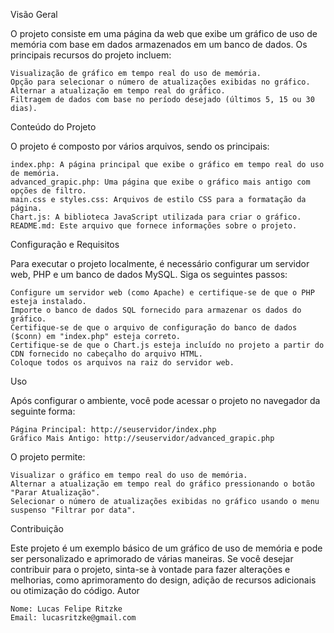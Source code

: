 Visão Geral

O projeto consiste em uma página da web que exibe um gráfico de uso de memória com base em dados armazenados em um banco de dados. Os principais recursos do projeto incluem:

    Visualização de gráfico em tempo real do uso de memória.
    Opção para selecionar o número de atualizações exibidas no gráfico.
    Alternar a atualização em tempo real do gráfico.
    Filtragem de dados com base no período desejado (últimos 5, 15 ou 30 dias).

Conteúdo do Projeto

O projeto é composto por vários arquivos, sendo os principais:

    index.php: A página principal que exibe o gráfico em tempo real do uso de memória.
    advanced_grapic.php: Uma página que exibe o gráfico mais antigo com opções de filtro.
    main.css e styles.css: Arquivos de estilo CSS para a formatação da página.
    Chart.js: A biblioteca JavaScript utilizada para criar o gráfico.
    README.md: Este arquivo que fornece informações sobre o projeto.

Configuração e Requisitos

Para executar o projeto localmente, é necessário configurar um servidor web, PHP e um banco de dados MySQL. Siga os seguintes passos:

    Configure um servidor web (como Apache) e certifique-se de que o PHP esteja instalado.
    Importe o banco de dados SQL fornecido para armazenar os dados do gráfico.
    Certifique-se de que o arquivo de configuração do banco de dados ($conn) em "index.php" esteja correto.
    Certifique-se de que o Chart.js esteja incluído no projeto a partir do CDN fornecido no cabeçalho do arquivo HTML.
    Coloque todos os arquivos na raiz do servidor web.

Uso

Após configurar o ambiente, você pode acessar o projeto no navegador da seguinte forma:

    Página Principal: http://seuservidor/index.php
    Gráfico Mais Antigo: http://seuservidor/advanced_grapic.php

O projeto permite:

    Visualizar o gráfico em tempo real do uso de memória.
    Alternar a atualização em tempo real do gráfico pressionando o botão "Parar Atualização".
    Selecionar o número de atualizações exibidas no gráfico usando o menu suspenso "Filtrar por data".

Contribuição

Este projeto é um exemplo básico de um gráfico de uso de memória e pode ser personalizado e aprimorado de várias maneiras. Se você desejar contribuir para o projeto, sinta-se à vontade para fazer alterações e melhorias, como aprimoramento do design, adição de recursos adicionais ou otimização do código.
Autor

    Nome: Lucas Felipe Ritzke
    Email: lucasritzke@gmail.com
